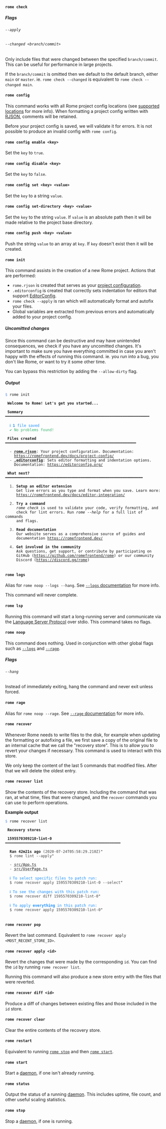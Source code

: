 #### `rome check`

##### Flags

###### `--apply`

###### `--changed <branch/commit>`

Only include files that were changed between the specified `branch/commit`. This can be useful for performance in large projects.

If the `branch/commit` is omitted then we default to the default branch, either `main` or `master`. ie. `rome check --changed` is equivalent to `rome check --changed main`.

#### `rome config`

This command works with all Rome project config locations (see [supported locations](/docs/project-config#supported-locations) for more info). When formatting a project config written with [RJSON](/docs/rjson), comments will be retained.

Before your project config is saved, we will validate it for errors. It is not possible to produce an invalid config with `rome config`.

#### `rome config enable <key>`

Set the `key` to `true`.

#### `rome config disable <key>`

Set the `key` to `false`.

#### `rome config set <key> <value>`

Set the `key` to a string `value`.

#### `rome config set-directory <key> <value>`

Set the `key` to the string `value`. If `value` is an absolute path then it will be made relative to the project base directory.

#### `rome config push <key> <value>`

Push the string `value` to an array at `key`. If `key` doesn't exist then it will be created.


#### `rome init`

This command assists in the creation of a new Rome project. Actions that are performed:

 - `rome.rjson` is created that serves as your [project configuration](/docs/project-config).
 - `.editorconfig` is created that correctly sets indentation for editors that support [EditorConfig](https://editorconfig.org/).
 - `rome check --apply` is ran which will automatically format and autofix your files.
 - Global variables are extracted from previous errors and automatically added to your project config.

##### Uncomitted changes

Since this command can be destructive and may have unintended consequences, we check if you have any uncomitted changes. It's important to make sure you have everything committed in case you aren't happy with the effects of running this command. ie. you run into a bug, you don't like Rome, or want to try it some other time.

You can bypass this restriction by adding the `--allow-dirty` flag.

##### Output

<pre class="language-text"><code class="language-text"><span style="color: CornflowerBlue">$</span> rome init

<strong> Welcome to Rome! Let&apos;s get you started... </strong>

 <strong>Summary</strong> ━━━━━━━━━━━━━━━━━━━━━━━━━━━━━━━━━━━━━━━━━━━━━━━━━━━━━━━━━━━━━━━━━

  <strong><span style="color: DodgerBlue;">ℹ </span></strong><span style="color: DodgerBlue;"><strong>1</strong></span><span style="color: DodgerBlue;"> </span><span style="color: DodgerBlue;">file</span><span style="color: DodgerBlue;"> saved</span>
  <strong><span style="color: MediumSeaGreen;">✔ </span></strong><span style="color: MediumSeaGreen;">No problems found!</span>

 <strong>Files created</strong> ━━━━━━━━━━━━━━━━━━━━━━━━━━━━━━━━━━━━━━━━━━━━━━━━━━━━━━━━━━━

  <span style="opacity: 0.8;">- </span><strong><span style="text-decoration-style: dashed; text-decoration-line: underline;">rome.rjson</span></strong>: Your project configuration. Documentation:
    <a href="https://romefrontend.dev/docs/project-config/">https://romefrontend.dev/docs/project-config/</a>
  <span style="opacity: 0.8;">- </span><strong><span style="text-decoration-style: dashed; text-decoration-line: underline;">.editorconfig</span></strong>: Sets editor formatting and indentation options.
    Documentation: <a href="https://editorconfig.org/">https://editorconfig.org/</a>

 <strong>What next?</strong> ━━━━━━━━━━━━━━━━━━━━━━━━━━━━━━━━━━━━━━━━━━━━━━━━━━━━━━━━━━━━━━

  <span style="opacity: 0.8;">1. </span><strong>Setup an editor extension</strong>
     Get live errors as you type and format when you save. Learn more:
     <a href="https://romefrontend.dev/docs/editor-integration/">https://romefrontend.dev/docs/editor-integration/</a>

  <span style="opacity: 0.8;">2. </span><strong>Try a command</strong>
     <i>rome check</i> is used to validate your code, verify formatting, and
     check for lint errors. Run <i>rome --help</i> for a full list of commands
     and flags.

  <span style="opacity: 0.8;">3. </span><strong>Read documentation</strong>
     Our website serves as a comprehensive source of guides and
     documentation <a href="https://romefrontend.dev/">https://romefrontend.dev/</a>

  <span style="opacity: 0.8;">4. </span><strong>Get involved in the community</strong>
     Ask questions, get support, or contribute by participating on
     GitHub (<a href="https://github.com/romefrontend/rome">https://github.com/romefrontend/rome</a>) or our community
     Discord (<a href="https://discord.gg/rome">https://discord.gg/rome</a>)

</pre></code>

#### `rome logs`

Alias for `rome noop --logs --hang`. See [`--logs` documentation](/docs/cli/debugging#--logs) for more info.

This command will never complete.

#### `rome lsp`

Running this command will start a long-running server and communicate via the [Language Server Protocol](https://microsoft.github.io/language-server-protocol/) over stdio. This command takes no flags.

#### `rome noop`

This command does nothing. Used in conjunction with other global flags such as [`--logs`](#--logs) and [`--rage`](#--rage).

##### Flags

###### `--hang`

Instead of immediately exiting, hang the command and never exit unless forced.

#### `rome rage`

Alias for `rome noop --rage`. See [`--rage` documentation](/docs/cli/debugging#--rage) for more info.

#### `rome recover`

Whenever Rome needs to write files to the disk, for example when updating the formatting or autofixing a file, we first save a copy of the original file to an internal cache that we call the "recovery store". This is to allow you to revert your changes if necessary. This command is used to interact with this store.

We only keep the content of the last 5 commands that modified files. After that we will delete the oldest entry.

#### `rome recover list`

Show the contents of the recovery store. Including the command that was ran, at what time, files that were changed, and the `recover` commands you can use to perform operations.

**Example output**

<pre class="language-text"><code class="language-text"><span style="color: CornflowerBlue">$</span> rome recover list

<strong> Recovery stores </strong>

 <strong>1595570309210-lint-0</strong> ━━━━━━━━━━━━━━━━━━━━━━━━━━━━━━━━━━━━━━━━━━━━━━━━━━━━

  <strong>Ran </strong><strong>42m21s</strong><strong> ago</strong> <span style="opacity: 0.8;">(2020-07-24T05:58:29.210Z)</span>"
  <span style="opacity: 0.8;">$ rome lint --apply</span>"

  <span style="opacity: 0.8;">- </span><span style="text-decoration-style: dashed; text-decoration-line: underline;">src/App.ts</span>
  <span style="opacity: 0.8;">- </span><span style="text-decoration-style: dashed; text-decoration-line: underline;">src/UserPage.ts</span>

  <strong><span style="color: DodgerBlue;">ℹ </span></strong><span style="color: DodgerBlue;">To select specific files to patch run:</span>
  <span style="opacity: 0.8;">$ rome recover apply 1595570309210-lint-0 --select</span>"

  <strong><span style="color: DodgerBlue;">ℹ </span></strong><span style="color: DodgerBlue;">To see the changes with this patch run:</span>
  <span style="opacity: 0.8;">$ rome recover diff 1595570309210-lint-0</span>"

  <strong><span style="color: DodgerBlue;">ℹ </span></strong><span style="color: DodgerBlue;">To apply </span><span style="color: DodgerBlue;"><strong>everything</strong></span><span style="color: DodgerBlue;"> in this patch run:</span>
  <span style="opacity: 0.8;">$ rome recover apply 1595570309210-lint-0</span>"

</pre></code>

#### `rome recover pop`

Revert the last command. Equivalent to `rome recover apply <MOST_RECENT_STORE_ID>`.

#### `rome recover apply <id>`

Revert the changes that were made by the corresponding `id`. You can find the `id` by running `rome recover list`.

Running this command will also produce a new store entry with the files that were reverted.

#### `rome recover diff <id>`

Produce a diff of changes between existing files and those included in the `id` store.

#### `rome recover clear`

Clear the entire contents of the recovery store.

#### `rome restart`

Equivalent to running [`rome stop`](/docs/cli/commands/stop) and then [`rome start`](/docs/cli/commands/start).

#### `rome start`

Start a [daemon](#daemon), if one isn't already running.

#### `rome status`

Output the status of a running [daemon](#daemon). This includes uptime, file count, and other useful scaling statistics.

#### `rome stop`

Stop a [daemon](#daemon), if one is running.
